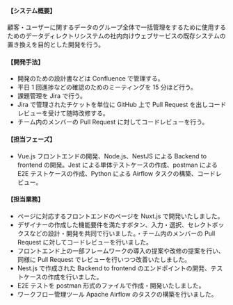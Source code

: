 #### 【システム概要】

顧客・ユーザーに関するデータのグループ全体で一括管理をするために使用するためのデータディレクトリシステムの社内向けウェブサービスの既存システムの置き換えを目的とした開発を行う。

#### 【開発手法】

- 開発のための設計書などは Confluence で管理する。
- 平日 1 回進捗などの確認のためのミーティングを 15 分ほど行う。
- 課題管理を Jira で行う。
- Jira で管理されたチケットを単位に GitHub 上で Pull Request を出しコードレビューを受けて随時改修する。
- チーム内のメンバーの Pull Request に対してコードレビューを行う。

#### 【担当フェーズ】

- Vue.js フロントエンドの開発、Node.js、NestJS による Backend to frontend の開発。Jest による単体テストケースの作成、postman による E2E テストケースの作成、Python による Airflow タスクの構築、コードレビュー。

#### 【担当業務】

- ページに対応するフロントエンドのページを Nuxt.js で開発いたしました。
- デザイナーの作成した機能要件を満たすボタン、入力・選択、セレクトボックスなどの設計・開発を共同で行いました。・チーム内のメンバーの Pull Request に対してコードレビューを行いました。
- フロントエンド上の一部フレームワークの導入の提案や改修の提案を行い、同様に Pull Request でレビューを行いつつ改善いたしました。
- Nest.js で作成された Backend to frontend のエンドポイントの開発、テストケースの作成を行いました。
- E2E テストを postman 形式のファイルで作成・開発いたしました。
- ワークフロー管理ツール Apache Airflow のタスクの構築を行いました。
